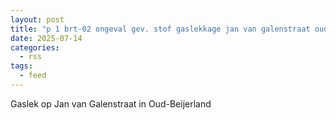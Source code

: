 ```yaml
---
layout: post
title: "p 1 brt-02 ongeval gev. stof gaslekkage jan van galenstraat oud-beijerland 189491 185431"
date: 2025-07-14
categories: 
  - rss
tags: 
  - feed
---
```


Gaslek op Jan van Galenstraat in Oud-Beijerland
